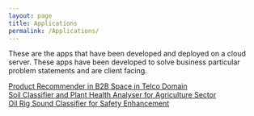 ```yaml
---
layout: page
title: Applications
permalink: /Applications/
---
```


These are the apps that have been developed and deployed on a cloud server. These apps have been developed to solve business particular problem statements
and are client facing.

<a href="https://mighty-ocean-70011.herokuapp.com/">Product Recommender in B2B Space in Telco Domain</a> <br>
<a href="https://prashantmdgl9-soil-analysis-app-4o3ibr.streamlitapp.com/">Soil Classifier and Plant Health Analyser for Agriculture Sector</a> <br>
<a href="https://prashantmudgal.substack.com/">Oil Rig Sound Classifier for Safety Enhancement</a> <br>

<br>

